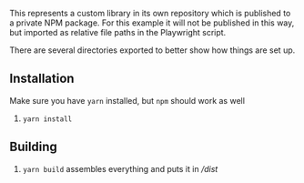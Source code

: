 This represents a custom library in its own repository which is published to a private NPM
package. For this example it will not be published in this way, but imported as relative
file paths in the Playwright script.

There are several directories exported to better show how things are set up.

## Installation

Make sure you have `yarn` installed, but `npm` should work as well

1. `yarn install`

## Building

1. `yarn build` assembles everything and puts it in _/dist_
